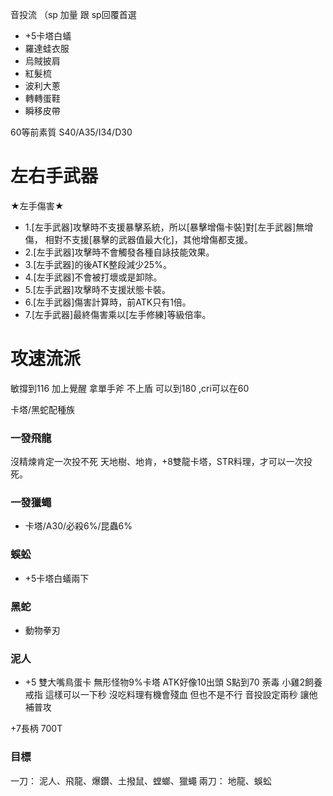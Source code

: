 音投流 
（sp 加量 跟 sp回覆首選
 - +5卡塔白蟻
 - 羅達蛙衣服
 - 烏賊披肩
 - 紅髮梳
 - 波利大蔥
 - 轉轉蛋鞋
 - 瞬移皮帶

60等前素質
S40/A35/I34/D30

# 左右手武器
★左手傷害★
- 1.[左手武器]攻擊時不支援暴擊系統，所以[暴擊增傷卡裝]對[左手武器]無增傷，
相對不支援[暴擊的武器值最大化]，其他增傷都支援。
- 2.[左手武器]攻擊時不會觸發各種自詠技能效果。
- 3.[左手武器]的後ATK整段減少25%。
- 4.[左手武器]不會被打壞或是卸除。
- 5.[左手武器]攻擊時不支援狀態卡裝。
- 6.[左手武器]傷害計算時，前ATK只有1倍。
- 7.[左手武器]最終傷害乘以[左手修練]等級倍率。

# 攻速流派
敏撐到116 加上覺醒 拿單手斧 不上盾 可以到180 ,cri可以在60

卡塔/黑蛇配種族

### 一發飛龍

沒精煉肯定一次投不死
天地樹、地肯，+8雙龍卡塔，STR料理，才可以一次投死。

### 一發獵蠅
- 卡塔/A30/必殺6%/昆蟲6%

### 蜈蚣
- +5卡塔白蟻兩下

### 黑蛇
- 動物拳刃


### 泥人
- +5 雙大嘴鳥蛋卡 無形怪物9%卡塔 ATK好像10出頭
S點到70 荼毒 小雞2飼養戒指
這樣可以一下秒 沒吃料理有機會殘血 但也不是不行 音投設定兩秒 讓他補普攻

+7長柄 700T


### 目標

一刀： 泥人、飛龍、爆鑽、土撥鼠、螳螂、獵蠅
兩刀： 地龍、蜈蚣
